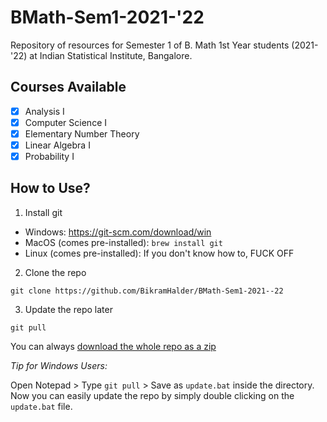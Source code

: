 # BMath-Sem1-2021-'22

Repository of resources for Semester 1 of B. Math 1st Year students (2021-'22) at Indian Statistical Institute, Bangalore.

## Courses Available

- [X] Analysis I
- [X] Computer Science I
- [X] Elementary Number Theory
- [X] Linear Algebra I
- [X] Probability I

## How to Use?

1. Install git
  - Windows: https://git-scm.com/download/win
  - MacOS (comes pre-installed): `brew install git`
  - Linux (comes pre-installed): If you don't know how to, FUCK OFF
2. Clone the repo
```
git clone https://github.com/BikramHalder/BMath-Sem1-2021--22
```
3. Update the repo later
```
git pull
```

You can always [download the whole repo as a zip](https://github.com/BikramHalder/BMath-Sem1-2021--22/archive/refs/heads/master.zip)

*Tip for Windows Users:* 

Open Notepad > Type `git pull` > Save as `update.bat` inside the directory. Now you can easily update the repo by simply double clicking on the `update.bat` file.